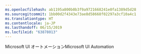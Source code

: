 ```yaml
---
ms.openlocfilehash: ab1195a800b0b3f9a9721668241e0fa1389d5d28
ms.sourcegitcommit: 1bb00d2f4343e73ae8d58668f02297a3cf10a4c1
ms.translationtype: HT
ms.contentlocale: ja-JP
ms.lasthandoff: 06/15/2019
ms.locfileid: "63878013"
---
```

<span data-ttu-id="8a01d-101">Microsoft UI オートメーション</span><span class="sxs-lookup"><span data-stu-id="8a01d-101">Microsoft UI Automation</span></span>